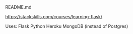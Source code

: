 README.md

https://stackskills.com/courses/learning-flask/

Uses:
	Flask
	Python
	Heroku
	MongoDB (instead of Postgres)


